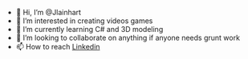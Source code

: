 - 👋 Hi, I’m @Jlainhart
- 👀 I’m interested in creating videos games
- 🌱 I’m currently learning C# and 3D modeling
- 💞️ I’m looking to collaborate on anything if anyone needs grunt work
- 📫 How to reach <a href="https://www.linkedin.com/in/jedadiah-lainhart/">Linkedin</a>  

<!---
Jlainhart/Jlainhart is a ✨ special ✨ repository because its `README.md` (this file) appears on your GitHub profile.
You can click the Preview link to take a look at your changes.
--->
